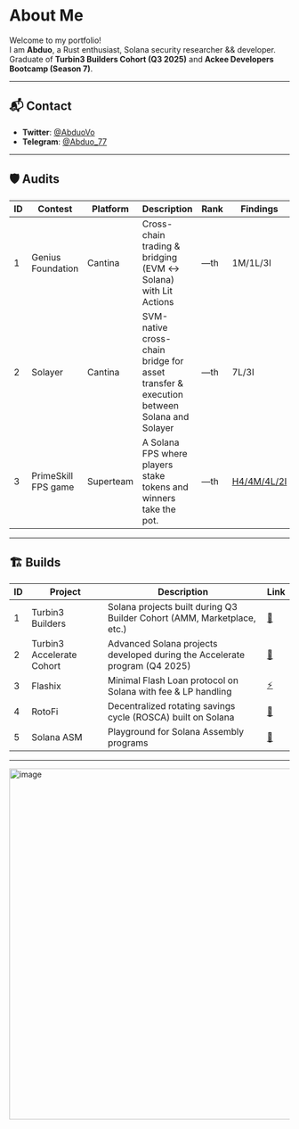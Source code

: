 # About Me

Welcome to my portfolio!  
I am **Abduo**, a Rust enthusiast, Solana security researcher && developer.  
Graduate of **Turbin3 Builders Cohort (Q3 2025)** and **Ackee Developers Bootcamp (Season 7)**.

---

## 📬 Contact

- **Twitter**: [@AbduoVo](https://x.com/AbduoVo)
- **Telegram**: [@Abduo_77](https://t.me/Abduo_77)

---

## 🛡️ Audits

| ID | Contest | Platform | Description | Rank | Findings |
|----|----------|-------------|----------|------|--------|
| 1  | Genius Foundation | Cantina | Cross-chain trading & bridging (EVM ↔ Solana) with Lit Actions | —th | 1M/1L/3I |
| 2  | Solayer           | Cantina | SVM-native cross-chain bridge for asset transfer & execution between Solana and Solayer | —th | 7L/3I |
| 3  | PrimeSkill FPS game           | Superteam | A Solana FPS where players stake tokens and winners take the pot. | —th | [H4/4M/4L/2I](https://github.com/Abduovv/reports/blob/main/wager-program-audit-report.md) |


---

## 🏗️ Builds 

| ID | Project                   | Description                                                                | Link                                                   |
| -- | ------------------------- | -------------------------------------------------------------------------- | ------------------------------------------------------ |
| 1  | Turbin3 Builders          | Solana projects built during Q3 Builder Cohort (AMM, Marketplace, etc.)    | [🔧](https://github.com/Abduovv/Q3_25_Builder_Abduovv) |
| 2  | Turbin3 Accelerate Cohort | Advanced Solana projects developed during the Accelerate program (Q4 2025) | [🚀](https://github.com/Abduovv/Q4_2025_Accel_Abduovv) |
| 3  | Flashix                   | Minimal Flash Loan protocol on Solana with fee & LP handling               | [⚡](https://github.com/Abduovv/Flashix)                |
| 4  | RotoFi                    | Decentralized rotating savings cycle (ROSCA) built on Solana               | [🔁](https://github.com/Abduovv/RotoFi/tree/main)      |
| 5  | Solana ASM                | Playground for Solana Assembly programs                                    | [🧩](https://github.com/Abduovv/solana-asm)            |

---

<img width="1200" height="630" alt="image" src="https://github.com/user-attachments/assets/db680bbb-6667-4e3f-a729-68173611ee34" />

